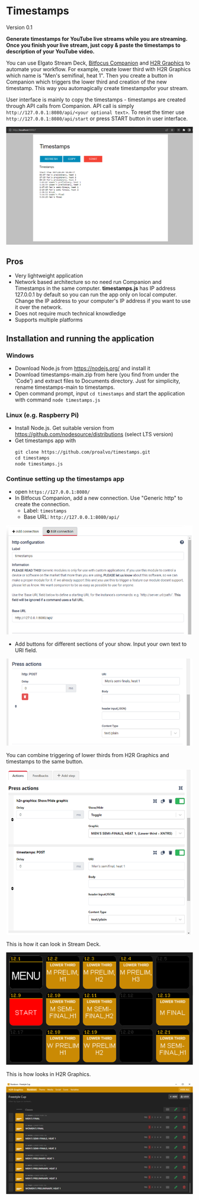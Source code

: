 # Timestamps
Version 0.1

**Generate timestamps for YouTube live streams while you are streaming. Once you finish your live stream, just copy & paste the timestamps to description of your YouTube video.**

You can use Elgato Stream Deck, [Bitfocus Companion](https://bitfocus.io/companion) and [H2R Graphics](https://h2r.graphics/) to automate your workflow. For example, create lower third with H2R Graphics which name is "Men's semifinal, heat 1". Then you create a button in Companion which triggers the lower third and creation of the new timestamp. This way you automagically create timestampsfor your stream.

User interface is mainly to copy the timestamps - timestamps are created through API calls from Companion. API call is simply `http://127.0.0.1:8080/api/<your optional text>`. To reset the timer use `http://127.0.0.1:8080/api/start` or press START button in user interface.

![User interface is very simple as content is created through the API](https://github.com/proalvo/timestamps/blob/main/images/timestamps.png)

## Pros
- Very lightweight application
- Network based architecture so no need run Companion and Timestamps in the same computer. **timestamps.js** has IP address 127.0.0.1 by default so you can run the app only on local computer. Change the IP address to your computer's IP address if you want to use it over the network.
- Does not require much technical knowdledge
- Supports multiple platforms 

## Installation and running the application

### Windows
- Download Node.js from https://nodejs.org/ and install it
- Download timestamps-main.zip from here (you find from under the 'Code') and extract files to Documents directory. Just for simplicity, rename timestamps-main to timestamps.
- Open command prompt, input `cd timestamps` and start the application with command `node timestamps.js`
### Linux (e.g. Raspberry Pi)
- Install Node.js. Get suitable version from https://github.com/nodesource/distributions (select LTS version)
- Get timestamps app with
  ```
  git clone https://github.com/proalvo/timestamps.git
  cd timestamps
  node timestamps.js
  ```
### Continue setting up the timestamps app  
- open `https://127.0.0.1:8080/`
- In Bitfocus Companion, add a new connection. Use "Generic http" to create the connection.
  - Label: `timestamps`
  - Base URL: `http://127.0.0.1:8080/api/` 
 
![connecting companion to timestamps](https://github.com/proalvo/timestamps/blob/main/images/companion-http-connection.png)
    
- Add buttons for different sections of your show. Input your own text to URI field. 

![companion button settings](https://github.com/proalvo/timestamps/blob/main/images/companion-press-action.png)

You can combine triggering of lower thirds from H2R Graphics and timestamps to the same button.

![combined action](https://github.com/proalvo/timestamps/blob/main/images/companion-press-action-h2r.png)

This is how it can look in Stream Deck.

![this is how looks on Stream Deck](https://github.com/proalvo/timestamps/blob/main/images/companion-buttons.png)

This is how looks in H2R Graphics.

![This is how looks in H2R Graphics](https://github.com/proalvo/timestamps/blob/main/images/h2r-graphics-lower-3rds.PNG)
